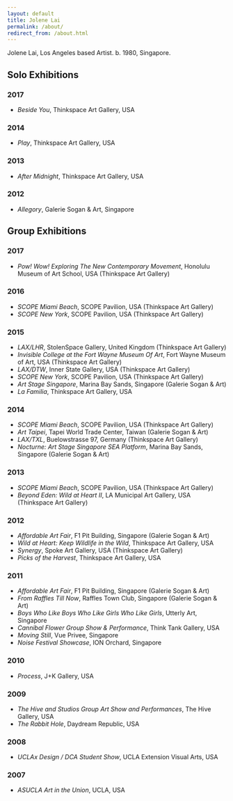 ```yaml
---
layout: default
title: Jolene Lai
permalink: /about/
redirect_from: /about.html
---
```


<div class="about" vocab="http://schema.org" typeof="Person">
  <p>
    <span property="name">
    <span property="givenName">Jolene</span>
    <span property="familyName">Lai</span></span>,
    <span property="homeLocation">Los Angeles</span> based
    <span property="jobTitle">Artist</span>. b.
    <span property="birthDate">1980</span>,
    <span property="birthPlace">Singapore</span>.
  </p>
</div>

## Solo Exhibitions

### 2017

- *Beside You*, Thinkspace Art Gallery, USA

### 2014

- *Play*, Thinkspace Art Gallery, USA

### 2013

- *After Midnight*, Thinkspace Art Gallery, USA

### 2012

- *Allegory*, Galerie Sogan & Art, Singapore

## Group Exhibitions

### 2017

- *Pow! Wow! Exploring The New Contemporary Movement*, Honolulu Museum of Art School, USA (Thinkspace Art Gallery)

### 2016

- *SCOPE Miami Beach*, SCOPE Pavilion, USA (Thinkspace Art Gallery)
- *SCOPE New York*, SCOPE Pavilion, USA (Thinkspace Art Gallery)

### 2015

- *LAX/LHR*, StolenSpace Gallery, United Kingdom (Thinkspace Art Gallery)
- *Invisible College at the Fort Wayne Museum Of Art*, Fort Wayne Museum of Art, USA (Thinkspace Art Gallery)
- *LAX/DTW*, Inner State Gallery, USA (Thinkspace Art Gallery)
- *SCOPE New York*, SCOPE Pavilion, USA (Thinkspace Art Gallery)
- *Art Stage Singapore*, Marina Bay Sands, Singapore (Galerie Sogan & Art)
- *La Familia*, Thinkspace Art Gallery, USA

### 2014

- *SCOPE Miami Beach*, SCOPE Pavilion, USA (Thinkspace Art Gallery)
- *Art Taipei*, Tapei World Trade Center, Taiwan (Galerie Sogan & Art)
- *LAX/TXL*, Buelowstrasse 97, Germany (Thinkspace Art Gallery)
- *Nocturne: Art Stage Singapore SEA Platform*, Marina Bay Sands, Singapore (Galerie Sogan & Art)

### 2013

- *SCOPE Miami Beach*, SCOPE Pavilion, USA (Thinkspace Art Gallery)
- *Beyond Eden: Wild at Heart II*, LA Municipal Art Gallery, USA (Thinkspace Art Gallery)

### 2012

- *Affordable Art Fair*, F1 Pit Building, Singapore (Galerie Sogan & Art)
- *Wild at Heart: Keep Wildlife in the Wild*, Thinkspace Art Gallery, USA
- *Synergy*, Spoke Art Gallery, USA (Thinkspace Art Gallery)
- *Picks of the Harvest*, Thinkspace Art Gallery, USA

### 2011

- *Affordable Art Fair*, F1 Pit Building, Singapore (Galerie Sogan & Art)
- *From Raffles Till Now*, Raffles Town Club, Singapore (Galerie Sogan & Art)
- *Boys Who Like Boys Who Like Girls Who Like Girls*, Utterly Art, Singapore
- *Cannibal Flower Group Show & Performance*, Think Tank Gallery, USA
- *Moving Still*, Vue Privee, Singapore
- *Noise Festival Showcase*, ION Orchard, Singapore

### 2010

- *Process*, J+K Gallery, USA

### 2009

- *The Hive and Studios Group Art Show and Performances*, The Hive Gallery, USA
- *The Rabbit Hole*, Daydream Republic, USA

### 2008

- *UCLAx Design / DCA Student Show*, UCLA Extension Visual Arts, USA

### 2007

- *ASUCLA Art in the Union*, UCLA, USA
